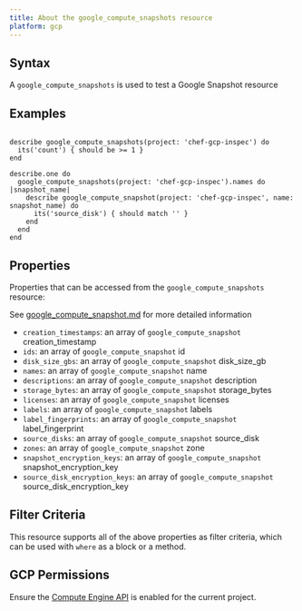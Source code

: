 ```yaml
---
title: About the google_compute_snapshots resource
platform: gcp
---
```


## Syntax
A `google_compute_snapshots` is used to test a Google Snapshot resource

## Examples
```

describe google_compute_snapshots(project: 'chef-gcp-inspec') do
  its('count') { should be >= 1 }
end

describe.one do
  google_compute_snapshots(project: 'chef-gcp-inspec').names do |snapshot_name|
    describe google_compute_snapshot(project: 'chef-gcp-inspec', name: snapshot_name) do
      its('source_disk') { should match '' }
    end
  end
end
```

## Properties
Properties that can be accessed from the `google_compute_snapshots` resource:

See [google_compute_snapshot.md](google_compute_snapshot.md) for more detailed information
  * `creation_timestamps`: an array of `google_compute_snapshot` creation_timestamp
  * `ids`: an array of `google_compute_snapshot` id
  * `disk_size_gbs`: an array of `google_compute_snapshot` disk_size_gb
  * `names`: an array of `google_compute_snapshot` name
  * `descriptions`: an array of `google_compute_snapshot` description
  * `storage_bytes`: an array of `google_compute_snapshot` storage_bytes
  * `licenses`: an array of `google_compute_snapshot` licenses
  * `labels`: an array of `google_compute_snapshot` labels
  * `label_fingerprints`: an array of `google_compute_snapshot` label_fingerprint
  * `source_disks`: an array of `google_compute_snapshot` source_disk
  * `zones`: an array of `google_compute_snapshot` zone
  * `snapshot_encryption_keys`: an array of `google_compute_snapshot` snapshot_encryption_key
  * `source_disk_encryption_keys`: an array of `google_compute_snapshot` source_disk_encryption_key

## Filter Criteria
This resource supports all of the above properties as filter criteria, which can be used
with `where` as a block or a method.

## GCP Permissions

Ensure the [Compute Engine API](https://console.cloud.google.com/apis/library/compute.googleapis.com/) is enabled for the current project.

